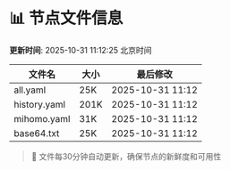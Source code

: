 # 📊 节点文件信息

**更新时间**: 2025-10-31 11:12:25 北京时间

| 文件名 | 大小 | 最后修改 |
|--------|------|----------|
| all.yaml | 25K | 2025-10-31 11:12 |
| history.yaml | 201K | 2025-10-31 11:12 |
| mihomo.yaml | 31K | 2025-10-31 11:12 |
| base64.txt | 25K | 2025-10-31 11:12 |

> 🔄 文件每30分钟自动更新，确保节点的新鲜度和可用性
